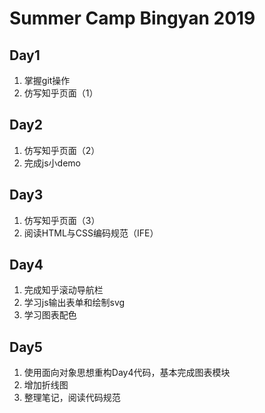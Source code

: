 # Summer Camp Bingyan 2019

## Day1 

1. 掌握git操作
2. 仿写知乎页面（1）

## Day2

1. 仿写知乎页面（2）
2. 完成js小demo

## Day3

1. 仿写知乎页面（3）
2. 阅读HTML与CSS编码规范（IFE）

## Day4

1. 完成知乎滚动导航栏
2. 学习js输出表单和绘制svg
3. 学习图表配色

## Day5

1. 使用面向对象思想重构Day4代码，基本完成图表模块
2. 增加折线图
3. 整理笔记，阅读代码规范

